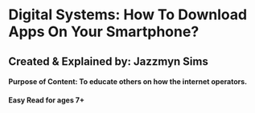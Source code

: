# Digital Systems: How To Download Apps On Your Smartphone?
## Created & Explained by: Jazzmyn Sims 
#### Purpose of Content: To educate others on how the internet operators.
#### Easy Read for ages 7+
